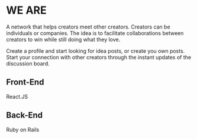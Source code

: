 # WE ARE

A network that helps creators meet other creators. Creators can be individuals or companies. The idea is to facilitate collaborations between creators to win while still doing what they love. 

Create a profile and start looking for idea posts, or create you own posts. Start your connection with other creators through the instant updates of the discussion board.

## Front-End
React.JS
## Back-End
Ruby on Rails

